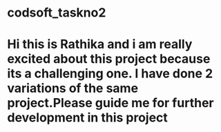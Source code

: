 # codsoft_taskno2
# Hi this is Rathika and i am really excited about this project because its a challenging one. I have done 2 variations of the same project.Please guide me for further development in this project
